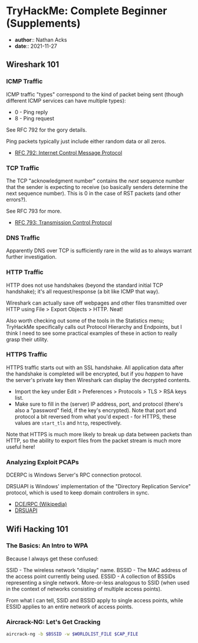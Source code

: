 # TryHackMe: Complete Beginner (Supplements)

* **author**:: Nathan Acks
* **date**:: 2021-11-27

## Wireshark 101

### ICMP Traffic

ICMP traffic "types" correspond to the kind of packet being sent (though different ICMP services can have multiple types):

* 0 - Ping reply
* 8 - Ping request

See RFC 792 for the gory details.

Ping packets typically just include either random data or all zeros.

* [RFC 792: Internet Control Message Protocol](https://datatracker.ietf.org/doc/html/rfc792)

### TCP Traffic

The TCP "acknowledgment number" contains the *next* sequence number that the sender is expecting to receive (so basically senders determine the next sequence number). This is 0 in the case of RST packets (and other errors?).

See RFC 793 for more.

* [RFC 793: Transmission Control Protocol](https://datatracker.ietf.org/doc/html/rfc793)

### DNS Traffic

Apparently DNS over TCP is sufficiently rare in the wild as to always warrant further investigation.

### HTTP Traffic

HTTP does not use handshakes (beyond the standard initial TCP handshake); it's all request/response (a bit like ICMP that way).

Wireshark can actually save off webpages and other files transmitted over HTTP using File > Export Objects > HTTP. Neat!

Also worth checking out some of the tools in the Statistics menu; TryHackMe specifically calls out Protocol Hierarchy and Endpoints, but I think I need to see some practical examples of these in action to really grasp their utility.

### HTTPS Traffic

HTTPS traffic starts out with an SSL handshake. All application data after the handshake is completed will be encrypted, but if you *happen* to have the server's private key then Wireshark can display the decrypted contents.

* Import the key under Edit > Preferences > Protocols > TLS > RSA keys list.
* Make sure to fill in the (server) IP address, port, and protocol (there's also a "password" field, if the key's encrypted). Note that port and protocol a bit reversed from what you'd expect - for HTTPS, these values are `start_tls` and `http`, respectively.

Note that HTTPS is much more likely to break up data between packets than HTTP, so the ability to export files from the packet stream is much more useful here!

### Analyzing Exploit PCAPs

DCERPC is Windows Server's RPC connection protocol.

DRSUAPI is Windows' implementation of the "Directory Replication Service" protocol, which is used to keep domain controllers in sync.

* [DCE/RPC (Wikipedia)](https://en.wikipedia.org/wiki/DCE/RPC)
* [DRSUAPI](https://wiki.samba.org/index.php/DRSUAPI)

## Wifi Hacking 101

### The Basics: An Intro to WPA

Because I always get these confused:

SSID - The wireless network "display" name.
BSSID - The MAC address of the access point currently being used.
ESSID - A collection of BSSIDs representing a single network. More-or-less analogous to SSID (when used in the context of networks consisting of multiple access points).

From what I can tell, SSID and BSSID apply to single access points, while ESSID applies to an entire network of access points.

### Aircrack-NG: Let's Get Cracking

```bash
aircrack-ng -b $BSSID -w $WORLDLIST_FILE $CAP_FILE
```
